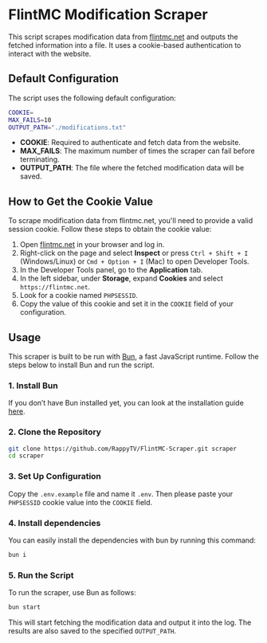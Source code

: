 # FlintMC Modification Scraper

This script scrapes modification data from [flintmc.net](https://flintmc.net) and outputs the fetched information into a file. It uses a cookie-based authentication to interact with the website.

## Default Configuration

The script uses the following default configuration:

```bash
COOKIE=
MAX_FAILS=10
OUTPUT_PATH="./modifications.txt"
```

- **COOKIE**: Required to authenticate and fetch data from the website.
- **MAX_FAILS**: The maximum number of times the scraper can fail before terminating.
- **OUTPUT_PATH**: The file where the fetched modification data will be saved.

## How to Get the Cookie Value

To scrape modification data from flintmc.net, you'll need to provide a valid session cookie. Follow these steps to obtain the cookie value:

1. Open [flintmc.net](https://flintmc.net) in your browser and log in.
2. Right-click on the page and select **Inspect** or press `Ctrl + Shift + I` (Windows/Linux) or `Cmd + Option + I` (Mac) to open Developer Tools.
3. In the Developer Tools panel, go to the **Application** tab.
4. In the left sidebar, under **Storage**, expand **Cookies** and select `https://flintmc.net`.
5. Look for a cookie named `PHPSESSID`.
6. Copy the value of this cookie and set it in the `COOKIE` field of your configuration.

## Usage

This scraper is built to be run with [Bun](https://bun.sh/), a fast JavaScript runtime. Follow the steps below to install Bun and run the script.

### 1. Install Bun

If you don’t have Bun installed yet, you can look at the installation guide [here](https://bun.sh).

### 2. Clone the Repository

```bash
git clone https://github.com/RappyTV/FlintMC-Scraper.git scraper
cd scraper
```

### 3. Set Up Configuration

Copy the `.env.example` file and name it `.env`. Then please paste your `PHPSESSID` cookie value into the `COOKIE` field.

### 4. Install dependencies

You can easily install the dependencies with bun by running this command:

```bash
bun i
```

### 5. Run the Script

To run the scraper, use Bun as follows:

```bash
bun start
```

This will start fetching the modification data and output it into the log. The results are also saved to the specified `OUTPUT_PATH`.